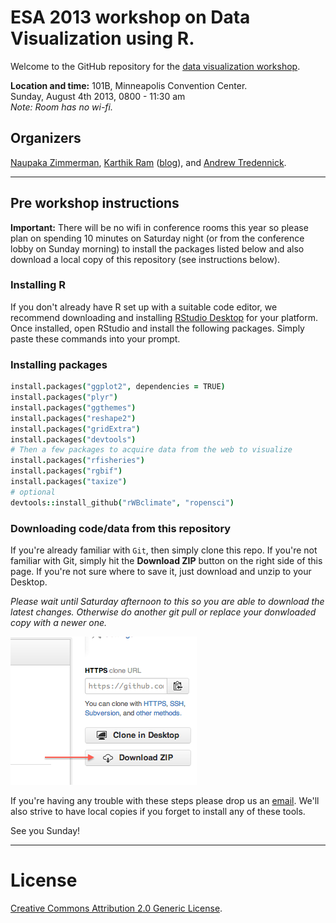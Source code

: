 # ESA 2013 workshop on Data Visualization using R.

Welcome to the GitHub repository for the [data visualization workshop](http://eco.confex.com/eco/2013/webprogram/Session9052.html).

**Location and time:** 101B, Minneapolis Convention Center.  
Sunday, August 4th 2013, 0800 - 11:30 am  
*Note: Room has no wi-fi.*

## Organizers
[Naupaka Zimmerman](http://www.stanford.edu/~naupaka/), [Karthik Ram](http://nature.berkeley.edu/~kram) ([blog](http://inundata.org)), and [Andrew Tredennick](http://warnercnr.colostate.edu/~atredenn/).

---

## Pre workshop instructions

**Important:** There will be no wifi in conference rooms this year so please plan on spending 10 minutes on Saturday night (or from the conference lobby on Sunday morning) to install the packages listed below and also download a local copy of this repository (see instructions below).

### Installing R  
If you don't already have R set up with a suitable code editor, we recommend downloading and installing [RStudio Desktop](http://www.rstudio.com/ide/download/) for your platform. Once installed, open RStudio and install the following packages. Simply paste these commands into your prompt. 

### Installing packages

```coffee
install.packages("ggplot2", dependencies = TRUE)
install.packages("plyr")
install.packages("ggthemes")
install.packages("reshape2")
install.packages("gridExtra")
install.packages("devtools")
# Then a few packages to acquire data from the web to visualize
install.packages("rfisheries")
install.packages("rgbif")
install.packages("taxize")
# optional
devtools::install_github("rWBclimate", "ropensci")
```
### Downloading code/data from this repository  
If you're already familiar with `Git`, then simply clone this repo. If you're not familiar with Git, simply hit the **Download ZIP** button on the right side of this page. If you're not sure where to save it, just download and unzip to your Desktop.

*Please wait until Saturday afternoon to this so you are able to download the latest changes. Otherwise do another git pull or replace your donwloaded copy with a newer one.*

![](how_to_clone.png)

If you're having any trouble with these steps please drop us an [email](mailto:karthik.ram@gmail.com). We'll also strive to have local copies if you forget to install any of these tools.

See you Sunday!


---

# License  
<a rel="license" href="http://creativecommons.org/licenses/by/2.0/">Creative Commons Attribution 2.0 Generic License</a>.

